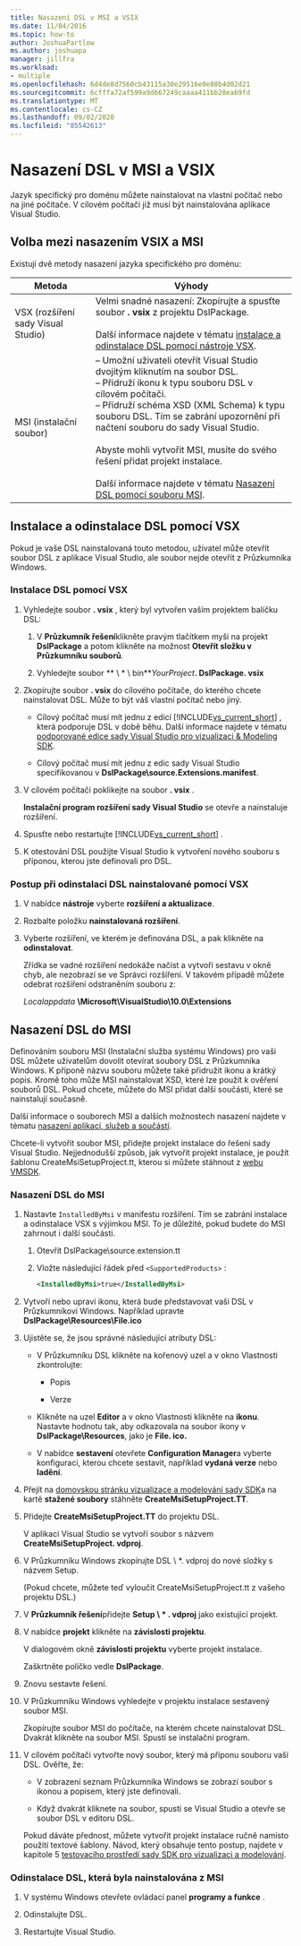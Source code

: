 ```yaml
---
title: Nasazení DSL v MSI a VSIX
ms.date: 11/04/2016
ms.topic: how-to
author: JoshuaPartlow
ms.author: joshuapa
manager: jillfra
ms.workload:
- multiple
ms.openlocfilehash: 6d4de8d7560cb43115a30e29516e0e88b4d02d21
ms.sourcegitcommit: 6cfffa72af599a9d667249caaaa411bb28ea69fd
ms.translationtype: MT
ms.contentlocale: cs-CZ
ms.lasthandoff: 09/02/2020
ms.locfileid: "85542613"
---
```

# <a name="msi-and-vsix-deployment-of-a-dsl"></a>Nasazení DSL v MSI a VSIX
Jazyk specifický pro doménu můžete nainstalovat na vlastní počítač nebo na jiné počítače. V cílovém počítači již musí být nainstalována aplikace Visual Studio.

## <a name="choosing-between-vsix-and-msi-deployment"></a><a name="which"></a> Volba mezi nasazením VSIX a MSI
 Existují dvě metody nasazení jazyka specifického pro doménu:

|Metoda|Výhody|
|-|-|
|VSX (rozšíření sady Visual Studio)|Velmi snadné nasazení: Zkopírujte a spusťte soubor **. vsix** z projektu DslPackage.<br /><br /> Další informace najdete v tématu [instalace a odinstalace DSL pomocí nástroje VSX](#Installing).|
|MSI (instalační soubor)|– Umožní uživateli otevřít Visual Studio dvojitým kliknutím na soubor DSL.<br />– Přidruží ikonu k typu souboru DSL v cílovém počítači.<br />– Přidruží schéma XSD (XML Schema) k typu souboru DSL. Tím se zabrání upozornění při načtení souboru do sady Visual Studio.<br /><br /> Abyste mohli vytvořit MSI, musíte do svého řešení přidat projekt instalace.<br /><br /> Další informace najdete v tématu [Nasazení DSL pomocí souboru MSI](#msi).|

## <a name="install-and-uninstall-a-dsl-by-using-the-vsx"></a><a name="Installing"></a> Instalace a odinstalace DSL pomocí VSX

Pokud je vaše DSL nainstalovaná touto metodou, uživatel může otevřít soubor DSL z aplikace Visual Studio, ale soubor nejde otevřít z Průzkumníka Windows.

### <a name="to-install-a-dsl-by-using-the-vsx"></a>Instalace DSL pomocí VSX

1. Vyhledejte soubor **. vsix** , který byl vytvořen vaším projektem balíčku DSL:

   1. V **Průzkumník řešení**klikněte pravým tlačítkem myši na projekt **DslPackage** a potom klikněte na možnost **Otevřít složku v Průzkumníku souborů**.

   2. Vyhledejte soubor ** \\ \* \\ bin**_YourProject_**. DslPackage. vsix**

2. Zkopírujte soubor **. vsix** do cílového počítače, do kterého chcete nainstalovat DSL. Může to být váš vlastní počítač nebo jiný.

   - Cílový počítač musí mít jednu z edicí [!INCLUDE[vs_current_short](../code-quality/includes/vs_current_short_md.md)] , která podporuje DSL v době běhu. Další informace najdete v tématu [podporované edice sady Visual Studio pro vizualizaci & Modeling SDK](../modeling/supported-visual-studio-editions-for-visualization-amp-modeling-sdk.md).

   - Cílový počítač musí mít jednu z edic sady Visual Studio specifikovanou v **DslPackage\source.Extensions.manifest**.

3. V cílovém počítači poklikejte na soubor **. vsix** .

    **Instalační program rozšíření sady Visual Studio** se otevře a nainstaluje rozšíření.

4. Spusťte nebo restartujte [!INCLUDE[vs_current_short](../code-quality/includes/vs_current_short_md.md)] .

5. K otestování DSL použijte Visual Studio k vytvoření nového souboru s příponou, kterou jste definovali pro DSL.

### <a name="to-uninstall-a-dsl-that-was-installed-by-using-vsx"></a>Postup při odinstalaci DSL nainstalované pomocí VSX

1. V nabídce **nástroje** vyberte **rozšíření a aktualizace**.

2. Rozbalte položku **nainstalovaná rozšíření**.

3. Vyberte rozšíření, ve kterém je definována DSL, a pak klikněte na **odinstalovat**.

   Zřídka se vadné rozšíření nedokáže načíst a vytvoří sestavu v okně chyb, ale nezobrazí se ve Správci rozšíření. V takovém případě můžete odebrat rozšíření odstraněním souboru z:

   *Localappdata* **\Microsoft\VisualStudio\10.0\Extensions**

## <a name="deploying-a-dsl-in-an-msi"></a><a name="msi"></a> Nasazení DSL do MSI
 Definováním souboru MSI (Instalační služba systému Windows) pro vaši DSL můžete uživatelům dovolit otevírat soubory DSL z Průzkumníka Windows. K příponě názvu souboru můžete také přidružit ikonu a krátký popis. Kromě toho může MSI nainstalovat XSD, které lze použít k ověření souborů DSL. Pokud chcete, můžete do MSI přidat další součásti, které se nainstalují současně.

 Další informace o souborech MSI a dalších možnostech nasazení najdete v tématu [nasazení aplikací, služeb a součástí](../deployment/deploying-applications-services-and-components.md).

 Chcete-li vytvořit soubor MSI, přidejte projekt instalace do řešení sady Visual Studio. Nejjednodušší způsob, jak vytvořit projekt instalace, je použít šablonu CreateMsiSetupProject.tt, kterou si můžete stáhnout z [webu VMSDK](https://code.msdn.microsoft.com/Visualization-and-Modeling-313535db).

### <a name="to-deploy-a-dsl-in-an-msi"></a>Nasazení DSL do MSI

1. Nastavte `InstalledByMsi` v manifestu rozšíření. Tím se zabrání instalace a odinstalace VSX s výjimkou MSI. To je důležité, pokud budete do MSI zahrnout i další součásti.

   1. Otevřít DslPackage\source.extension.tt

   2. Vložte následující řádek před `<SupportedProducts>` :

       ```xml
       <InstalledByMsi>true</InstalledByMsi>
       ```

2. Vytvoří nebo upraví ikonu, která bude představovat vaši DSL v Průzkumníkovi Windows. Například upravte **DslPackage\Resources\File.ico**

3. Ujistěte se, že jsou správné následující atributy DSL:

   - V Průzkumníku DSL klikněte na kořenový uzel a v okno Vlastnosti zkontrolujte:

       - Popis

       - Verze

   - Klikněte na uzel **Editor** a v okno Vlastnosti klikněte na **ikonu**. Nastavte hodnotu tak, aby odkazovala na soubor ikony v **DslPackage\Resources**, jako je **File. ico.**

   - V nabídce **sestavení** otevřete **Configuration Manager**a vyberte konfiguraci, kterou chcete sestavit, například **vydaná verze** nebo **ladění**.

4. Přejít na [domovskou stránku vizualizace a modelování sady SDK](https://code.msdn.microsoft.com/Visualization-and-Modeling-313535db)a na kartě **stažené soubory** stáhněte **CreateMsiSetupProject.TT**.

5. Přidejte **CreateMsiSetupProject.TT** do projektu DSL.

    V aplikaci Visual Studio se vytvoří soubor s názvem **CreateMsiSetupProject. vdproj**.

6. V Průzkumníku Windows zkopírujte DSL \\ *. vdproj do nové složky s názvem Setup.

    (Pokud chcete, můžete teď vyloučit CreateMsiSetupProject.tt z vašeho projektu DSL.)

7. V **Průzkumník řešení**přidejte **Setup \\ \* . vdproj** jako existující projekt.

8. V nabídce **projekt** klikněte na **závislosti projektu**.

    V dialogovém okně **závislosti projektu** vyberte projekt instalace.

    Zaškrtněte políčko vedle **DslPackage**.

9. Znovu sestavte řešení.

10. V Průzkumníku Windows vyhledejte v projektu instalace sestavený soubor MSI.

     Zkopírujte soubor MSI do počítače, na kterém chcete nainstalovat DSL. Dvakrát klikněte na soubor MSI. Spustí se instalační program.

11. V cílovém počítači vytvořte nový soubor, který má příponu souboru vaší DSL. Ověřte, že:

    - V zobrazení seznam Průzkumníka Windows se zobrazí soubor s ikonou a popisem, který jste definovali.

    - Když dvakrát kliknete na soubor, spustí se Visual Studio a otevře se soubor DSL v editoru DSL.

    Pokud dáváte přednost, můžete vytvořit projekt instalace ručně namísto použití textové šablony. Návod, který obsahuje tento postup, najdete v kapitole 5 [testovacího prostředí sady SDK pro vizualizaci a modelování](https://code.msdn.microsoft.com/DSLToolsLab/Release/ProjectReleases.aspx?ReleaseId=4207).

### <a name="to-uninstall-a-dsl-that-was-installed-from-an-msi"></a>Odinstalace DSL, která byla nainstalována z MSI

1. V systému Windows otevřete ovládací panel **programy a funkce** .

2. Odinstalujte DSL.

3. Restartujte Visual Studio.
